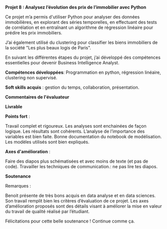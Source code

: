 **Projet 8 : Analysez l’évolution des prix de l’immobilier avec Python**

Ce projet m’a permis d'utiliser Python pour analyser des données immobilières, en explorant des séries temporelles, 
en effectuant des tests de corrélation et en entraînant un algorithme de régression linéaire pour prédire les prix immobiliers.

J’ai également utilisé du clustering pour classifier les biens immobiliers de la société "Les plus beaux logis de Paris".

En suivant les différentes étapes du projet, j’ai développé des compétences essentielles pour devenir Business Intelligence Analyst.

**Compétences développées**: Programmation en python, régression linéaire, clustering non supervisé.

**Soft skills acquis** : gestion du temps, collaboration, présentation.

**Commentaires de l'évaluateur**

**Livrable**

**Points fort** :

Travail complet et rigoureux.
Les analyses sont enchainées de façon logique.
Les résultats sont cohérents.
L’analyse de l’importance des variables est bien faite.
Bonne documentation du notebook de modélisation.
Les modèles utilisés sont bien expliqués.

**Axes d'amélioration** :

Faire des diapos plus schématisées et avec moins de texte (et pas de code).
Travailler les techniques de communication.: ne pas lire tes diapos. 

**Soutenance**

Remarques :

Benoit présente de très bons acquis en data analyse et en data sciences. Son travail remplit bien les critères d’évaluation de ce projet.
Les axes d’amélioration proposés sont des détails visant à améliorer la mise en valeur du travail de qualité réalisé par l’étudiant.

Félicitations pour cette belle soutenance ! Continue comme ça.
